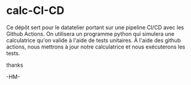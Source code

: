 # calc-CI-CD




Ce dépôt sert pour le datatelier portant sur une pipeline CI/CD avec les Github Actions. 
On utilisera un programme python qui simulera une calculatrice qu'on valide à l'aide de tests unitaires.
À l'aide des github actions, nous mettrons à jour notre calculatrice et nous exécuterons les tests.

thanks 




-HM-
